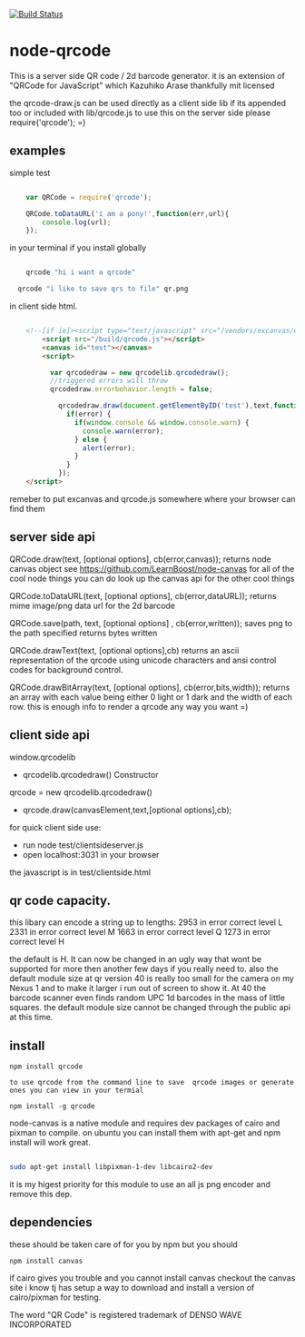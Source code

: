 [![Build Status](https://secure.travis-ci.org/soldair/node-qrcode.png)](http://travis-ci.org/soldair/node-qrcode)


node-qrcode
===========


This is a server side QR code / 2d barcode generator.
it is an extension of "QRCode for JavaScript" which Kazuhiko Arase thankfully mit licensed

the qrcode-draw.js can be used  directly as a client side lib if its appended too or included with lib/qrcode.js
to use this on the server side please require('qrcode'); =)

examples
--------
simple test

```js

	var QRCode = require('qrcode');

	QRCode.toDataURL('i am a pony!',function(err,url){
		console.log(url);
	});

```
in your terminal if you install globally

```sh

	qrcode "hi i want a qrcode"

  qrcode "i like to save qrs to file" qr.png


```

in client side html. 

```html

    <!--[if ie]><script type="text/javascript" src="/vendors/excanvas/excanvas.js"></script><![endif]-->
		<script src="/build/qrcode.js"></script>
		<canvas id="test"></canvas>
		<script>

		  var qrcodedraw = new qrcodelib.qrcodedraw();
		  //triggered errors will throw
		  qrcodedraw.errorbehavior.length = false;

			qrcodedraw.draw(document.getElementByID('test'),text,function(error,canvas){
			  if(error) {
			    if(window.console && window.console.warn) {
			      console.warn(error);
			    } else {
			      alert(error);
			    }
			  }
			});
    </script>

```

remeber to put excanvas and qrcode.js somewhere where your browser can find them

server side api
---------------

  QRCode.draw(text, [optional options], cb(error,canvas));
    returns node canvas object see https://github.com/LearnBoost/node-canvas for all of the cool node things you can do
    look up the canvas api for the other cool things

  QRCode.toDataURL(text, [optional options], cb(error,dataURL));
    returns mime image/png data url for the 2d barcode 

  QRCode.save(path, text, [optional options] , cb(error,written));
    saves png to the path specified returns bytes written

  QRCode.drawText(text, [optional options],cb)
    returns an ascii representation of the qrcode using unicode characters and ansi control codes for background control.

  QRCode.drawBitArray(text, [optional options], cb(error,bits,width));
    returns an array with each value being either 0 light or 1 dark and the width of each row.
    this is enough info to render a qrcode any way you want =)


client side api
---------------

window.qrcodelib
  - qrcodelib.qrcodedraw() Constructor

qrcode = new qrcodelib.qrcodedraw()
  - qrcode.draw(canvasElement,text,[optional options],cb);


for quick client side use:

- run node test/clientsideserver.js
- open localhost:3031 in your browser

the javascript is in test/clientside.html

qr code capacity.
-----------------

this libary can encode a string up to lengths:
2953 in error correct level L
2331 in error correct level M
1663 in error correct level Q
1273 in error correct level H

the default is H. 
It can now be changed in an ugly way that wont be supported for more then another few days if you really need to.
also the default module size at qr version 40 is really too small for the camera on my Nexus 1 and to make it larger i run out of screen to show it. At 40 the barcode scanner even finds random UPC 1d barcodes in the mass of little squares.
the default module size cannot be changed through the public api at this time.

install
-------

	npm install qrcode

	to use qrcode from the command line to save  qrcode images or generate ones you can view in your termial

	npm install -g qrcode 


  node-canvas is a native module and requires dev packages of cairo and pixman to compile. 
  on ubuntu you can install them with apt-get and npm install will work great.

  ```sh
  
  sudo apt-get install libpixman-1-dev libcairo2-dev
  ```
  
  it is my higest priority for this module to use an all js png encoder and remove this dep.


dependencies
------------
these should be taken care of for you by npm but you should

	npm install canvas

if cairo gives you trouble and you cannot install canvas checkout the canvas site i know tj has setup a way to download and install a version of cairo/pixman for testing.

The word "QR Code" is registered trademark of 
DENSO WAVE INCORPORATED
